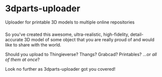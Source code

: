 # 3dparts-uploader
Uploader for printable 3D models to multiple online repositories

###

So you've created this awesome, ultra-realistic, high-fidelity, detail-accurate 3D model of some object that you are really proud of and would like to share with the world.

Should you upload to Thingieverse? Thangs? Grabcad? Printables?
...or _all of them at once_?

Look no further as 3dparts-uploader got you covered!
